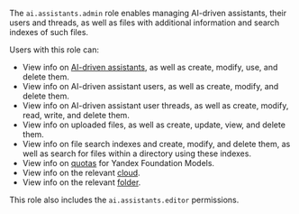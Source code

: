 The `ai.assistants.admin` role enables managing AI-driven assistants, their users and threads, as well as files with additional information and search indexes of such files.

Users with this role can:
* View info on [AI-driven assistants](../../../foundation-models/concepts/assistant/index.md), as well as create, modify, use, and delete them.
* View info on AI-driven assistant users, as well as create, modify, and delete them.
* View info on AI-driven assistant user threads, as well as create, modify, read, write, and delete them.
* View info on uploaded files, as well as create, update, view, and delete them.
* View info on file search indexes and create, modify, and delete them, as well as search for files within a directory using these indexes.
* View info on [quotas](../../../foundation-models/concepts/limits.md#yandexgpt-quotas) for Yandex Foundation Models.
* View info on the relevant [cloud](../../../resource-manager/concepts/resources-hierarchy.md#cloud).
* View info on the relevant [folder](../../../resource-manager/concepts/resources-hierarchy.md#folder).

This role also includes the `ai.assistants.editor` permissions.